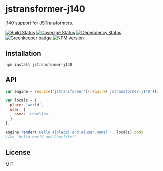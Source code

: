 # jstransformer-j140

[j140](https://github.com/tunnckoCore/j140) support for [JSTransformers](http://github.com/jstransformers).

[![Build Status](https://img.shields.io/travis/jstransformers/jstransformer-j140/master.svg)](https://travis-ci.org/jstransformers/jstransformer-j140)
[![Coverage Status](https://img.shields.io/codecov/c/github/jstransformers/jstransformer-j140/master.svg)](https://codecov.io/gh/jstransformers/jstransformer-j140)
[![Dependency Status](https://img.shields.io/david/jstransformers/jstransformer-j140/master.svg)](http://david-dm.org/jstransformers/jstransformer-j140)
[![Greenkeeper badge](https://badges.greenkeeper.io/jstransformers/jstransformer-j140.svg)](https://greenkeeper.io/)
[![NPM version](https://img.shields.io/npm/v/jstransformer-j140.svg)](https://www.npmjs.org/package/jstransformer-j140)

## Installation

    npm install jstransformer-j140

## API

```js
var engine = require('jstransformer')(require('jstransformer-j140'));

var locals = {
  place: 'world',
  user: {
    name: 'Charlike'
  }
};

engine.render('Hello #{place} and #{user.name}!', locals).body
//=> 'Hello world and Charlike!'
```

## License

MIT
